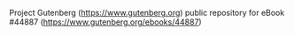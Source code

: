 Project Gutenberg (https://www.gutenberg.org) public repository for eBook #44887 (https://www.gutenberg.org/ebooks/44887)
